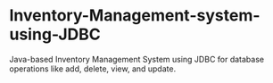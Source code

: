 # Inventory-Management-system-using-JDBC
Java-based Inventory Management System using JDBC for database operations like add, delete, view, and update.
